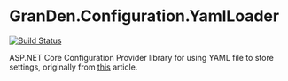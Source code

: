 # GranDen.Configuration.YamlLoader

[![Build Status](https://dev.azure.com/GranDen-Corp/GranDen.Configuration.YamlLoader/_apis/build/status/GranDen-Corp.GranDen.Configuration.YamlLoader?branchName=dev)](https://dev.azure.com/GranDen-Corp/GranDen.Configuration.YamlLoader/_build/latest?definitionId=32&branchName=dev)

ASP.NET Core Configuration Provider library for using YAML file to store settings, originally from [this](https://andrewlock.net/creating-a-custom-iconfigurationprovider-in-asp-net-core-to-parse-yaml/) article.

